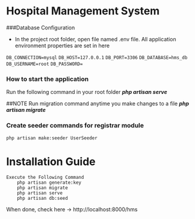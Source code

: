 # Hospital Management System

###Database Configuration
- In the project root folder, open file named .env file. All application environment properties are set in here

`DB_CONNECTION=mysql`
`DB_HOST=127.0.0.1`
`DB_PORT=3306`
`DB_DATABASE=hms_db`
`DB_USERNAME=root`
`DB_PASSWORD=`

### How to start the application
Run the following command in your root folder **_php artisan serve_**

##NOTE 
Run migration command anytime you make changes to a file **_php artisan migrate_**

### Create seeder commands for registrar module
`php artisan make:seeder UserSeeder`

# Installation Guide
    
    Execute the Following Command
        php artisan generate:key
        php artisan migrate
        php artisan serve
        php artisan db:seed

When done, check here -> http://localhost:8000/hms

 
